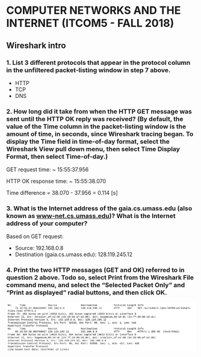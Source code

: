 # COMPUTER NETWORKS AND THE INTERNET (ITCOM5 - FALL 2018)
## Wireshark intro
### 1. List 3 different protocols that appear in the protocol column in the unfiltered packet-listing window in step 7 above.
* HTTP
* TCP
* DNS
### 2. How long did it take from when the HTTP GET message was sent until the HTTP OK reply was received? (By default, the value of the Time column in the packet-listing window is the amount of time, in seconds, since Wireshark tracing began. To display the Time field in time-of-day format, select the Wireshark View pull down menu, then select Time Display Format, then select Time-of-day.)
GET request time: ~ 15:55:37.956

HTTP OK response time: ~ 15:55:38.070 

Time difference = 38.070 - 37.956 = 0.114 \[s\]

### 3. What is the Internet address of the gaia.cs.umass.edu (also known as www-net.cs.umass.edu)? What is the Internet address of your computer?
Based on GET request:
* Source: 192.168.0.8
* Destination (gaia.cs.umass.edu): 128.119.245.12
### 4. Print the two HTTP messages (GET and OK) referred to in question 2 above. Todo so, select Print from the Wireshark File command menu, and select the “Selected Packet Only” and “Print as displayed” radial buttons, and then click OK.
![](resources/1_GETOK_print.png)
